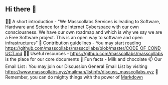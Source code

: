 ## Hi there 👋

🙋‍♀️ A short introduction - "We Masscollabs Services is leading to Software, Hardware and Science for the Internet Cyberspace with our own consciousness. We have our own roadmap and which is why we say we are a Free Software project. This is an open way to software and open infrastructures"
🌈 Contribution guidelines - You may start reading https://github.com/masscollabs/masscollabs/blob/master/CODE_OF_CONDUCT.md
👩‍💻 Useful resources - https://github.com/masscollabs/masscollabs is the place for our core documents
🍿 Fun facts - Milk and chocolate 
📫 Our Email List : You may join our Discussion General Email List by visiting https://www.masscollabs.xyz/mailman/listinfo/discuss_masscollabs.xyz
🧙 Remember, you can do mighty things with the power of [Markdown](https://docs.github.com/github/writing-on-github/getting-started-with-writing-and-formatting-on-github/basic-writing-and-formatting-syntax)

